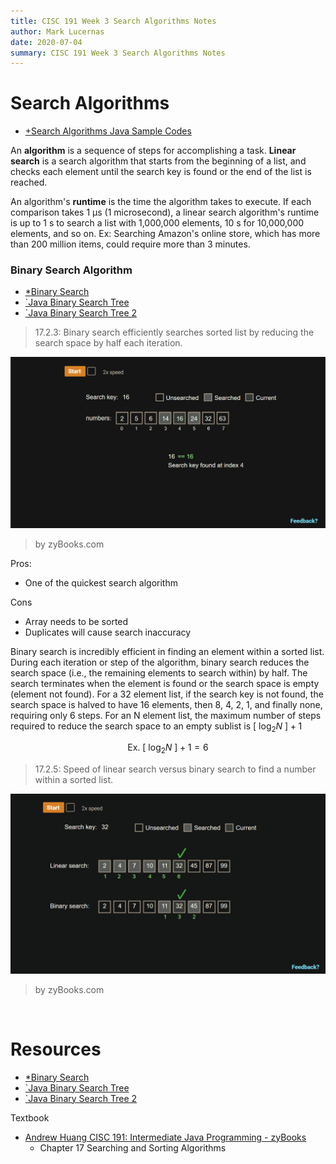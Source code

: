 ```yaml
---
title: CISC 191 Week 3 Search Algorithms Notes
author: Mark Lucernas
date: 2020-07-04
summary: CISC 191 Week 3 Search Algorithms Notes
---
```



# Search Algorithms

  - [+Search Algorithms Java Sample Codes](search_algorithms_sample_codes)

An **algorithm** is a sequence of steps for accomplishing a task. **Linear
search** is a search algorithm that starts from the beginning of a list, and
checks each element until the search key is found or the end of the list is
reached.

An algorithm's **runtime** is the time the algorithm takes to execute. If each
comparison takes 1 µs (1 microsecond), a linear search algorithm's runtime is up
to 1 s to search a list with 1,000,000 elements, 10 s for 10,000,000 elements,
and so on. Ex: Searching Amazon's online store, which has more than 200 million
items, could require more than 3 minutes.


### Binary Search Algorithm

  - [*Binary Search](file:../../../../../../../files/summer-2020/CISC-191/week-3/binary-search.ppt)
  - [`Java Binary Search Tree](https://www.youtube.com/watch?v=M6lYob8STMI)
  - [`Java Binary Search Tree 2](https://www.youtube.com/watch?v=UcOxGmj45AA)


> 17.2.3: Binary search efficiently searches sorted list by reducing the search
space by half each iteration.

![Binary Search](../../../../../../../files/summer-2020/CISC-191/week-3/notes/searching-algorithms/binary_search.gif)

> by zyBooks.com

Pros:

  - One of the quickest search algorithm


Cons

  - Array needs to be sorted
  - Duplicates will cause search inaccuracy


Binary search is incredibly efficient in finding an element within a sorted
list. During each iteration or step of the algorithm, binary search reduces the
search space (i.e., the remaining elements to search within) by half. The search
terminates when the element is found or the search space is empty (element not
found). For a 32 element list, if the search key is not found, the search space
is halved to have 16 elements, then 8, 4, 2, 1, and finally none, requiring only
6 steps. For an N element list, the maximum number of steps required to reduce
the search space to an empty sublist is $[\ \log_{2} N\ ] + 1$

$$
\text{Ex. }[\ \log_{2} N\ ] + 1 = 6
$$

> 17.2.5: Speed of linear search versus binary search to find a number within a
sorted list.

![Linear versus Binary Search](../../../../../../../files/summer-2020/CISC-191/week-3/notes/searching-algorithms/linear_vs_binary_search.gif)

> by zyBooks.com

<br>

# Resources

  - [*Binary Search](file:../../../../../../../files/summer-2020/CISC-191/week-3/binary-search.ppt)
  - [`Java Binary Search Tree](https://www.youtube.com/watch?v=M6lYob8STMI)
  - [`Java Binary Search Tree 2](https://www.youtube.com/watch?v=UcOxGmj45AA)

Textbook

  * [Andrew Huang CISC 191: Intermediate Java Programming - zyBooks](https://www.zybooks.com/)
    - Chapter 17 Searching and Sorting Algorithms


